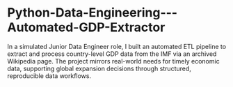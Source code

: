 # Python-Data-Engineering---Automated-GDP-Extractor
In a simulated Junior Data Engineer role, I built an automated ETL pipeline to extract and process country-level GDP data from the IMF via an archived Wikipedia page. The project mirrors real-world needs for timely economic data, supporting global expansion decisions through structured, reproducible data workflows.
